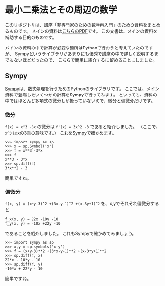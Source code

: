 最小二乗法とその周辺の数学
===

このリポジトリは、講座「非専門家のための数学再入門」のための資料をまとめるものです。
メインの資料は[こちらのPDF](build/ts.pdf)です。
この文書は、メインの資料を補助する目的のものです。

メインの資料の中で計算が必要な箇所はPythonで行おうと考えていたのですが、
Sympyというライブラリがあまりにも優秀で講座の中で詳しく説明するまでもないほどだったので、
こちらで簡単に紹介するに留めることにしました。

## Sympy
[Sympy](https://www.sympy.org/en/index.html)は、数式処理を行うためのPythonのライブラリです。
ここでは、メイン資料で登場したいくつかの計算をSympyで行ってみます。
といっても、資料の中ではほとんど多項式の微分しか扱っていないので、微分と偏微分だけです。

### 微分
`f(x) = x^3 -3x` の微分は `f'(x) = 3x^2 -3` であると紹介しました。
（ここで、 `x^3` はxの3乗の意味です。）
これをSympyで確かめます。
```
>>> import sympy as sp
>>> x = sp.Symbol('x')
>>> f = x**3 -3*x
>>> f
x**3 - 3*x
>>> sp.diff(f)
3*x**2 - 3
```
簡単ですね。

### 偏微分
`f(x, y) = (x+y-3)^2 +(3x-y-1)^2 +(x-3y+1)^2` を、x,yでそれぞれ偏微分すると
```
f_x(x, y) = 22x -10y -10
f_y(x, y) = -10x +22y -10
```
であることを紹介しました。
これもSympyで確かめてみましょう。
```
>>> import sympy as sp
>>> x,y = sp.symbols('x y')
>>> f = (x+y-3)**2 +(3*x-y-1)**2 +(x-3*y+1)**2
>>> sp.diff(f, x)
22*x - 10*y - 10
>>> sp.diff(f, y)
-10*x + 22*y - 10
```
簡単ですね。
